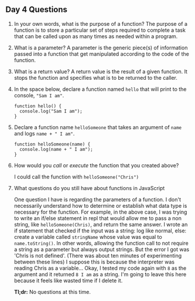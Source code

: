 ## Day 4 Questions

1. In your own words, what is the purpose of a function?
   The purpose of a function is to store a particular set of steps required to complete a task that can be called upon as many times as needed within a program.

2. What is a parameter?
   A parameter is the generic piece(s) of information passed into a function that get manipulated according to the code of the function.

3. What is a return value?
   A return value is the result of a given function. It stops the function and specifies what is to be returned to the caller.

4. In the space below, declare a function named `hello` that will print to the console, `"Sam I am"`.

   ```
   function hello() {
     console.log("Sam I am");
   }
   ```

5. Declare a function name `helloSomeone` that takes an argument of `name` and logs `name + " I am"`.

   ```
   function helloSomeone(name) {
     console.log(name + " I am");
   }
   ```

6. How would you _call_ or _execute_ the function that you created above?

   I could call the function with `helloSomeone("Chris")`

7. What questions do you still have about functions in JavaScript

   One question I have is regarding the parameters of a function. I don't necessarily understand how to determine or establish what data type is necessary for the function. For example, in the above case, I was trying to write an if/else statement in repl that would allow me to pass a non string, like `helloSomeone(Chris)`, and return the same answer. I wrote an if statement that checked if the input was a string: log like normal, else: create a variable called `stringName` whose value was equal to `name.toString()`. In other words, allowing the function call to not require a string as a parameter but always output strings. But the error I got was 'Chris is not defined'. (There was about ten minutes of experimenting between these lines) I suppose this is because the interpreter was reading Chris as a variable... Okay, I tested my code again with `8` as the argument and it returned `8 I am` as a string. I'm going to leave this here because it feels like wasted time if I delete it. 

   **Tl;dr:** No questions at this time.
